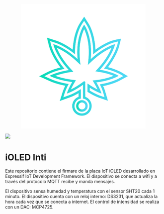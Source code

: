 <p align="center">
 <a href="https://www.ioled.cl/"><img src="logo-ioled.png" width="400"></a>
</p>

<img src="https://img.shields.io/badge/-c++-black?logo=c%2B%2B&style=social
">

# iOLED Inti


Este repositorio contiene el firmare de la placa IoT iOLED desarrollado en Espressif IoT Development Framework. El dispositivo se conecta a wifi  y a través del protocolo MQTT recibe y manda mensajes. 

El dispositivo sensa humedad y temperatura con el sensor SHT20 cada 1 minuto. El dispositivo cuenta con un reloj interno: DS3231, 
que actualiza la hora cada vez que se conecta a internet. El control de intensidad se realiza con un DAC: MCP4725.
